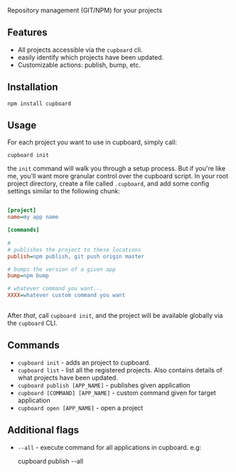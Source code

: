 Repository management (GIT/NPM) for your projects 
                                           

## Features                                
           
- All projects accessible via the `cupboard` cli.
- easily identify which projects have been updated. 
- Customizable actions: publish, bump, etc.    

## Installation 

	npm install cupboard
                             

## Usage                                   
                          
For each project you want to use in cupboard, simply call:
                                            
	cupboard init                       
	
the `init` command will walk you through a setup process. But if you're like me, you'll want more granular control over the cupboard script. In your root project directory, create a file called `.cupboard`, and add some config settings similar to the following chunk:

```ini                                           

[project]
name=my app name

[commands]    
                                                 
# 
# publishes the project to these locations
publish=npm publish, git push origin master

# bumps the version of a given app
bump=npm bump         

# whatever command you want...
XXXX=whatever custom command you want
                      

```                                                          

After *that*, call `cupboard init`, and the project will be available globally via the `cupboard` CLI.

## Commands           
                  
- `cupboard init` - adds an project to cupboard.
- `cupboard list` - list all the registered projects. Also contains details of what projects have
been updated.                                                                                   
- `cupboard publish [APP_NAME]` - publishes given application
- `cupboard [COMMAND] [APP_NAME]` - custom command given for target application
- `cupboard open [APP_NAME]` - open a project
         


## Additional flags

- `--all` - execute command for all applications in cupboard. e.g: 

	cupboard publish --all

                       




                                    

